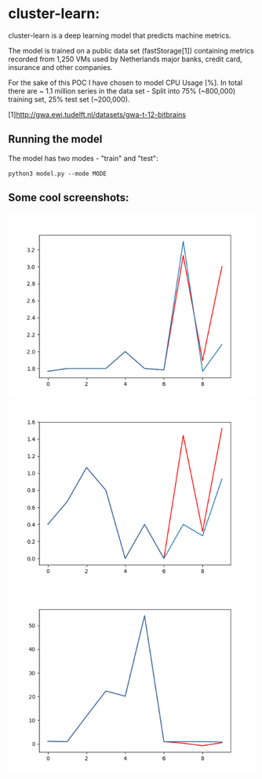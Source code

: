 # cluster-learn:

cluster-learn is a deep learning model that predicts machine metrics.

The model is trained on a public data set (fastStorage[1]) containing metrics
recorded from 1,250 VMs used by Netherlands major banks, credit card, insurance
and other companies.

For the sake of this POC I have chosen to model CPU Usage [%].
In total there are ~ 1.1 million series in the data set -
Split into 75% (~800,000) training set, 25% test set (~200,000).

[1]http://gwa.ewi.tudelft.nl/datasets/gwa-t-12-bitbrains

## Running the model
The model has two modes - "train" and "test":
```
python3 model.py --mode MODE
```

## Some cool screenshots:
![Figure0](https://github.com/nimrodshn/cluster-learn/blob/master/figures/result11.png)
![Figure1](https://github.com/nimrodshn/cluster-learn/blob/master/figures/result9.png)
![Figure2](https://github.com/nimrodshn/cluster-learn/blob/master/figures/result2.png)
